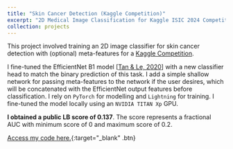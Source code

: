 ```yaml
---
title: "Skin Cancer Detection (Kaggle Competition)"
excerpt: "2D Medical Image Classification for Kaggle ISIC 2024 Competition"
collection: projects
---
```


This project involved training an 2D image classifier for skin cancer detection with (optional) meta-features for a [Kaggle Competition](https://www.kaggle.com/competitions/isic-2024-challenge/overview).

I fine-tuned the EfficientNet B1 model [[Tan & Le, 2020](https://arxiv.org/abs/1905.11946)] with a new classifier head to match the binary prediction of this task. I add a simple shallow network for passing meta-features to the network if the user desires, which will be concatenated with the EfficientNet output features before classification. I rely on `PyTorch` for modelling and `Lightning` for training. I fine-tuned the model locally using an `NVIDIA TITAN Xp` GPU.

**I obtained a public LB score of 0.137**. The score represents a fractional AUC with minimum score of 0 and maximum score of 0.2.

[Access my code here.](https://github.com/anthonyprinaldi/ISIC2024Kaggle){:target="\_blank" .btn}

